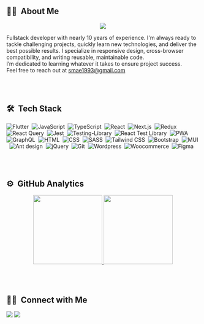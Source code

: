 ## 👩‍💻 &nbsp;About Me

<p align="center">
  <a href="https://skillicons.dev">
    <img src="https://skillicons.dev/icons?i=flutter,dart,androidstudio,kotlin,laravel,php,java,swift,c,js,ts,react,nextjs,python,django" />
  </a>
</p>

Fullstack developer with nearly 10 years of experience. I'm always ready to tackle challenging projects, quickly learn new technologies, and deliver the best possible results.
I specialize in responsive design, cross-browser compatibility, and writing reusable, maintainable code.<br/> I’m dedicated to learning whatever it takes to ensure project success.
<br/>
Feel free to reach out at smae1993@gmail.com

<br/>
<br/>

## 🛠 &nbsp;Tech Stack

![Flutter](https://img.shields.io/badge/-Flutter-05122A?style=for-the-badge&logo=flutter)&nbsp;
![JavaScript](https://img.shields.io/badge/-JavaScript-05122A?style=for-the-badge&logo=javascript)&nbsp;
![TypeScript](https://img.shields.io/badge/-TypeScript-05122A?style=for-the-badge&logo=typescript)&nbsp;
![React](https://img.shields.io/badge/-React-05122A?style=for-the-badge&logo=react)&nbsp;
![Next.js](https://img.shields.io/badge/-Next.js-05122A?style=for-the-badge&logo=next.js)&nbsp;
![Redux](https://img.shields.io/badge/-Redux-05122A?style=for-the-badge&logo=redux&logoColor=764ABC)&nbsp;
![React Query](https://img.shields.io/badge/-ReactQuery-05122A?style=for-the-badge&logo=reactQuery&logoColor=FF4154)&nbsp;
![Jest](https://img.shields.io/badge/-Jest-05122A?style=for-the-badge&logo=jest&logoColor=C21325)&nbsp;
![Testing-Library](https://img.shields.io/badge/-TestingLibrary-05122A?style=for-the-badge&logo=testing-library&logoColor=C21325)&nbsp;
![React Test Library](https://img.shields.io/badge/-Jest-05122A?style=for-the-badge&logo=jest&logoColor=C21325)&nbsp;
![PWA](https://img.shields.io/badge/-PWA-05122A?style=for-the-badge&logo=pwa&logoColor=C21325)&nbsp;
![GraphQL](https://img.shields.io/badge/-GraphQL-05122A?style=for-the-badge&logo=graphql&logoColor=FF4154)&nbsp;
![HTML](https://img.shields.io/badge/-HTML-05122A?style=for-the-badge&logo=HTML5)&nbsp;
![CSS](https://img.shields.io/badge/-CSS-05122A?style=for-the-badge&logo=CSS3&logoColor=1572B6)&nbsp;
![SASS](https://img.shields.io/badge/-SASS-05122A?style=for-the-badge&logo=sass&logoColor=CC6699)&nbsp;
![Tailwind CSS](https://img.shields.io/badge/-TailwindCSS-05122A?style=for-the-badge&logo=tailwindCSS&logoColor=06B6D4)&nbsp;
![Bootstrap](https://img.shields.io/badge/-Bootstrap-05122A?style=for-the-badge&logo=bootstrap&logoColor=563D7C)&nbsp;
![MUI](https://img.shields.io/badge/-MUI-05122A?style=for-the-badge&logo=mui&logoColor=007FFF)&nbsp;
![Ant design](https://img.shields.io/badge/-Antdesign-05122A?style=for-the-badge&logo=Antdesign)&nbsp;
![jQuery](https://img.shields.io/badge/-jQuery-05122A?style=for-the-badge&logo=jQuery)&nbsp;
![Git](https://img.shields.io/badge/-Git-05122A?style=for-the-badge&logo=git)&nbsp;
![Wordpress](https://img.shields.io/badge/-Wordpress-05122A?style=for-the-badge&logo=Wordpress)&nbsp;
![Woocommerce](https://img.shields.io/badge/-Woocommerce-05122A?style=for-the-badge&logo=Woocommerce)&nbsp;
![Figma](https://img.shields.io/badge/-Figma-05122A?style=for-the-badge&logo=figma)&nbsp;

<br/>
<br/>

## ⚙️ &nbsp;GitHub Analytics

<p align="center">
<a href="https://github.com/smae1993">
  <img height="180em" src="https://github-readme-stats-eight-theta.vercel.app/api?username=smae1993&show_icons=true&theme=algolia&include_all_commits=true&count_private=true"/>
  <img height="180em" src="https://github-readme-stats-eight-theta.vercel.app/api/top-langs/?username=smae1993&layout=compact&langs_count=8&theme=algolia"/>
</a>
</p>

<br/>
<br/>

## 🤝🏻 &nbsp;Connect with Me

<p align="left">
<a href="https://www.linkedin.com/in/smae1993"><img src="https://img.shields.io/badge/-LinkedIn-0077B5?style=flat&logo=Linkedin&logoColor=white"/></a>
<a href="mailto:smae1993@gmail.com"><img src="https://img.shields.io/badge/-Gmail-D14836?style=flat&logo=Gmail&logoColor=white"/></a>
</p>
